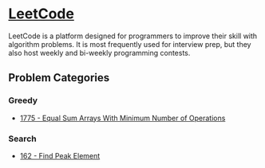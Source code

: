 # [LeetCode](https://leetcode.com/)

LeetCode is a platform designed for programmers to improve their skill with algorithm problems. It is most frequently used for interview prep, but they also host weekly and bi-weekly programming contests.

## Problem Categories
### Greedy
- [1775 - Equal Sum Arrays With Minimum Number of Operations](1775)

### Search
- [162 - Find Peak Element](0162)
